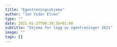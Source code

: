 ```yaml
---
title: "Egentreningsskjema"
author: "Jan Vidar Elven"
type: ""
date: 2021-01-27T00:39:18+01:00
subtitle: "Skjema for logg av egentreninger 2021"
image: ""
tags: []
---
```

